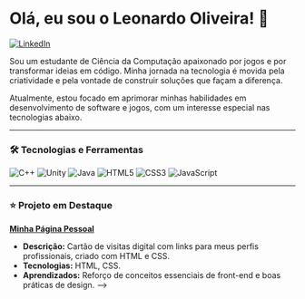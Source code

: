 # Olá, eu sou o Leonardo Oliveira! 👋

<p align="left">
  <a href=www.linkedin.com/in/leonardo-oliveira-686524382 target="_blank">
    <img src="https://img.shields.io/badge/LinkedIn-0077B5?style=for-the-badge&logo=linkedin&logoColor=white" alt="LinkedIn"/>
  </a>
</p>

Sou um estudante de Ciência da Computação apaixonado por jogos e por transformar ideias em código. Minha jornada na tecnologia é movida pela criatividade e pela vontade de construir soluções que façam a diferença.

Atualmente, estou focado em aprimorar minhas habilidades em desenvolvimento de software e jogos, com um interesse especial nas tecnologias abaixo.

---

### 🛠️ Tecnologias e Ferramentas

<p align="left">
  <img src="https://img.shields.io/badge/C%2B%2B-00599C?style=for-the-badge&logo=c%2B%2B&logoColor=white" alt="C++"/>
  <img src="https://img.shields.io/badge/Unity-FFFFFF?style=for-the-badge&logo=unity&logoColor=black" alt="Unity"/>
  <img src="https://img.shields.io/badge/Java-ED8B00?style=for-the-badge&logo=openjdk&logoColor=white" alt="Java"/>
  <img src="https://img.shields.io/badge/HTML5-E34F26?style=for-the-badge&logo=html5&logoColor=white" alt="HTML5"/>
  <img src="https://img.shields.io/badge/CSS3-1572B6?style=for-the-badge&logo=css3&logoColor=white" alt="CSS3"/>
  <img src="https://img.shields.io/badge/JavaScript-F7DF1E?style=for-the-badge&logo=javascript&logoColor=black" alt="JavaScript"/>
</p>

---

### ⭐ Projeto em Destaque

**[Minha Página Pessoal](https://github.com/LeonardoDKz/pagina-pessoal)**
- **Descrição:** Cartão de visitas digital com links para meus perfis profissionais, criado com HTML e CSS.
- **Tecnologias:** HTML, CSS.
- **Aprendizados:** Reforço de conceitos essenciais de front-end e boas práticas de design.
-->
